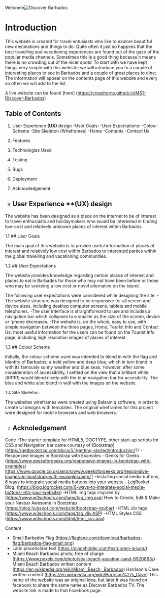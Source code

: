 Welcome![Discover Barbados](https://crosshorns.github.io/MS1-Discover-Barbados)

# Introduction
This website is created for travel entusiasts who like to explore beautiful new destinations and things to do. Quite often it just so happens that the best travelling and vacationing experiences are found out of the gaze of the popular media channels. Sometimes this is a good thing because it means there is no crowding out of the nicer spots! To start with we have kept things very simple with this website; we will introduce you to a couple of interesting places to see in Barbados and a couple of great places to dine; The information will appear on the contents page of this website and every so often we will add to the list.

A live website can be found [here] (https://crosshorns.github.io/MS1-Discover-Barbados)

## Table of Contents
1. User Experience **(UX)** design
-User Goals:
-User Expectations:
-Colour Scheme
-Site Skeleton (Wireframes)
  -Home
  -Contents
  -Contact Us
2. Features
3. Technologies Used
4. Testing
5. Bugs
6. Deployment
7. Acknowledgement  

1. ## User Experience **(UX) design

The website has been designed as a place on the internet to be of interest to travel enthusiasts and holidaymakers who would be interested in finding low-cost and relatively unknown places of interest within Barbados.

1.1 ## User Goals

The main goal of this website is to provide useful information of places of interest and relatively low cost within Barbados to interested parties within the global travelling and vacationing communities.

1.2 ## User Expectations

The website provides knowledge regarding certain places of interest and places to eat in Barbados for those who may not have been before or those who may be seekeing a low cost or novel alternative on the island.

The following user expectations were considered while designing the site:
-The website structure was designed to be responsive for all screen and device sizes, including desktop computer screens, tablets and mobile telephones.
-The user interface is straightforward to use and includes a navigation bar which collapses to e smaller as the size of the screen, device or 'phone decreases.
-The website is, on the whole, easy to use, with simple navigation between the three pages, Home, Tourist Info and Contact Us; most useful information for the users can be found on the Tourist Info page, including high resolution images of places of interest. 

1.3 ## Colour Scheme

Initially, the colour scheme used was intended to blend in with the flag and identity of Barbados; a bold yellow and deep blue, which in turn blend in with its famously sunny weather and blue seas. However, after some consideration of accessibility, I settled on the view that a brilliant white (#ffffff) would blend nicely with the blue navigation bar for accesibility. The blue and white also blend in well with the images on the website.

1.4 Site Skeleton

The websites wireframes were created using Balsamiq software, in order to create UI designs with templates. The original wireframes for this project were designed for mobile browsers and web browsers.

7. ## Acknoledgement

Code
-The starter template for HTML5, DOCTYPE, other start-up scripts for CSS and Navigation bar came courtesy of [Bootstrap] (https://getbootstrap.com/docs/5.1/getting-started/introduction/?)
-Responsive images in Bootstrap with Examples - Geeks for Geeks (https://www.geeksforgeeks.org/responsive-images-in-bootstrap-with-examples/
https://www.google.co.uk/amp/s/www.geeksforgeeks.org/responsive-images-in-bootstrap-with-examples/amp/
)
-Installing social media buttons; 6 ways to integrate social media buttons into your website - LogRocket Blog. (https://blog.logrocket.com/6-ways-to-integrate-social-media-buttons-into-your-website/)
-HTML img tags inspired by (https://www.w3schools.com/tags/tag_img.asp)
How to Create, Edit & Make your Navbar Awesome in Bootstrap 
(https://blog.hubspot.com/website/bootstrap-navbar)
-HTML div tags (https://www.w3schools.com/tags/tag_div.ASP)
-HTML Styles CSS (https://www.w3schools.com/html/html_css.asp)

Content
- Small Barbados Flag (https://flaglane.com/download/barbados-flag/barbados-flag-small.png)
- Latin placeholder text (https://placeholder.com/text/lorem-ipsum/)
- Miami Beach Barbados photo; free of charge (https://www.pexels.com/photo/sea-beach-vacation-sand-8920863/)
Miami Beach Barbados written content (https://en.wikipedia.org/wiki/Miami_Beach,_Barbados)
Harrison's Cave written content (https://en.wikipedia.org/wiki/Harrison%27s_Cave)
This name of the website was an original idea, but later it was found on facebook to share the same name as Discover Barbados TV. The website link is made to that Facebook page.